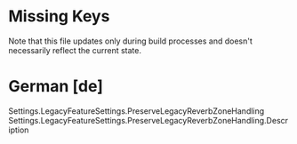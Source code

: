 # Missing Keys
Note that this file updates only during build processes and doesn't necessarily reflect the current state.

# German [de]
Settings.LegacyFeatureSettings.PreserveLegacyReverbZoneHandling  
Settings.LegacyFeatureSettings.PreserveLegacyReverbZoneHandling.Description  

